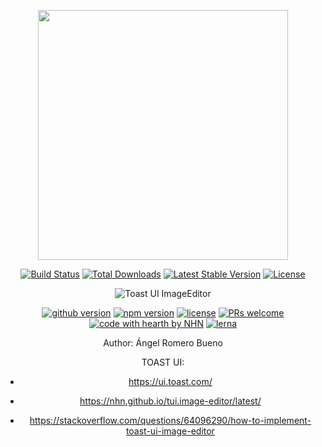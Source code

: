 <div align="center" margin-bottom= "1rem"> 
    <p align="center"><a href="https://laravel.com" target="_blank"><img src="https://raw.githubusercontent.com/laravel/art/master/logo-lockup/5%20SVG/2%20CMYK/1%20Full%20Color/laravel-logolockup-cmyk-red.svg" width="400"></a></p>
<p align="center" dir="auto">
<a href="https://travis-ci.org/laravel/framework" rel="nofollow"><img src="https://camo.githubusercontent.com/fa459b08edcef0a72eaec3b515452fa09f6efb1282166209476903af384e145c/68747470733a2f2f7472617669732d63692e6f72672f6c61726176656c2f6672616d65776f726b2e737667" alt="Build Status" data-canonical-src="https://travis-ci.org/laravel/framework.svg" style="max-width: 100%;"></a>
<a href="https://packagist.org/packages/laravel/framework" rel="nofollow"><img src="https://camo.githubusercontent.com/edce12023a516c393bb2b00207b812c70673392af971dfdb389219a3e973e3b4/68747470733a2f2f696d672e736869656c64732e696f2f7061636b61676973742f64742f6c61726176656c2f6672616d65776f726b" alt="Total Downloads" data-canonical-src="https://img.shields.io/packagist/dt/laravel/framework" style="max-width: 100%;"></a>
<a href="https://packagist.org/packages/laravel/framework" rel="nofollow"><img src="https://camo.githubusercontent.com/1e193601773cb46eadd045bf33db8176613c433c9d35fe9eb38986d547ec8e76/68747470733a2f2f696d672e736869656c64732e696f2f7061636b61676973742f762f6c61726176656c2f6672616d65776f726b" alt="Latest Stable Version" data-canonical-src="https://img.shields.io/packagist/v/laravel/framework" style="max-width: 100%;"></a>
<a href="https://packagist.org/packages/laravel/framework" rel="nofollow"><img src="https://camo.githubusercontent.com/6cb41a4ecf844e610d9b2e0f709dcd3456a5b41aba8989129df66708a86e8329/68747470733a2f2f696d672e736869656c64732e696f2f7061636b61676973742f6c2f6c61726176656c2f6672616d65776f726b" alt="License" data-canonical-src="https://img.shields.io/packagist/l/laravel/framework" style="max-width: 100%;"></a>
</p>
</div>


<div align="center" margin-bottom= "1rem"> 
    <img  align="center" src="https://user-images.githubusercontent.com/35218826/40895380-0b9f4cd6-67ea-11e8-982f-18121daa3a04.png" alt="Toast UI ImageEditor" style="max-width: 100%;">

<p dir="auto"><a href="https://github.com/nhn/tui.image-editor/releases/latest"><img src="https://camo.githubusercontent.com/8f401d9c5900419892615780a44580019fe9edd1bc176ae4b04508402358b0ff/68747470733a2f2f696d672e736869656c64732e696f2f6769746875622f72656c656173652f6e686e2f7475692e696d6167652d656469746f722e737667" alt="github version" data-canonical-src="https://img.shields.io/github/release/nhn/tui.image-editor.svg" style="max-width: 100%;"></a>
<a href="https://www.npmjs.com/package/tui-image-editor" rel="nofollow"><img src="https://camo.githubusercontent.com/437d729b28df92025011263877f32eedeab8f03ef3cdba536fd2ab23877a91a7/68747470733a2f2f696d672e736869656c64732e696f2f6e706d2f762f7475692d696d6167652d656469746f722e737667" alt="npm version" data-canonical-src="https://img.shields.io/npm/v/tui-image-editor.svg" style="max-width: 100%;"></a>
<a href="https://github.com/nhn/tui.image-editor/blob/master/LICENSE"><img src="https://camo.githubusercontent.com/9ea2f48d860bc7c7e6a6587c196725efb7d097d87c097535d99c5e0885e25277/68747470733a2f2f696d672e736869656c64732e696f2f6769746875622f6c6963656e73652f6e686e2f7475692e696d6167652d656469746f722e737667" alt="license" data-canonical-src="https://img.shields.io/github/license/nhn/tui.image-editor.svg" style="max-width: 100%;"></a>
<a href="https://github.com/nhn/tui.image-editor/issues?q=is%3Aissue+is%3Aopen+label%3A%22help+wanted%22"><img src="https://camo.githubusercontent.com/e10e424cff735773e01af03ad1f573f61bd0e353ab48c75419d003f0982842e0/68747470733a2f2f696d672e736869656c64732e696f2f62616467652f5052732d77656c636f6d652d6666363962342e737667" alt="PRs welcome" data-canonical-src="https://img.shields.io/badge/PRs-welcome-ff69b4.svg" style="max-width: 100%;"></a>
<a href="https://github.com/nhn"><img src="https://camo.githubusercontent.com/e3c5b8ddcf160d97d2b29659c63805ba128672dee11938e49282215b3c96d50e/68747470733a2f2f696d672e736869656c64732e696f2f62616467652f2533432532462533452532307769746825323025453225393925413525323062792d4e484e2d6666313431342e737667" alt="code with hearth by NHN" data-canonical-src="https://img.shields.io/badge/%3C%2F%3E%20with%20%E2%99%A5%20by-NHN-ff1414.svg" style="max-width: 100%;"></a>
<a href="https://lerna.js.org/" rel="nofollow"><img src="https://camo.githubusercontent.com/3bc63f921dd60bac6d91aa900ef570c928b2aa4c2124ed23647e8fe9d2232853/68747470733a2f2f696d672e736869656c64732e696f2f62616467652f6d61696e7461696e6564253230776974682d6c65726e612d6363303066662e737667" alt="lerna" data-canonical-src="https://img.shields.io/badge/maintained%20with-lerna-cc00ff.svg" style="max-width: 100%;"></a></p>
</div>


<div align="center">
    Author: Ángel Romero Bueno

TOAST UI:
- https://ui.toast.com/

- https://nhn.github.io/tui.image-editor/latest/

- https://stackoverflow.com/questions/64096290/how-to-implement-toast-ui-image-editor

</div>

